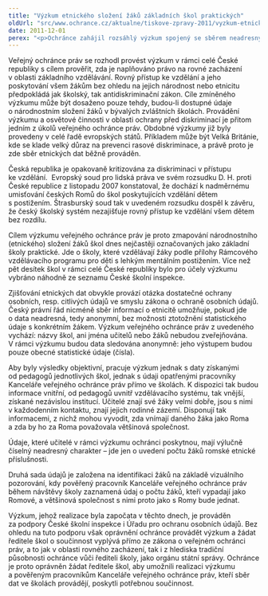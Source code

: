 ```yaml
---
title: "Výzkum etnického složení žáků základních škol praktických"
oldUrl: "src/www.ochrance.cz/aktualne/tiskove-zpravy-2011/vyzkum-etnickeho-slozeni-zaku-zakladnich-skol-praktickych"
date: 2011-12-01
perex: "<p>Ochránce zahájil rozsáhlý výzkum spojený se sběrem neadresných etnických dat v bývalých zvláštních školách. Výsledek výzkumu by měl vyvrátit nebo potvrdit kritiku České republiky za vysoký počet romských žáků ve školách určených ke vzdělávání zdravotně postižených. </p>"
---
```


<!-- imported from the old website -->

<p>Veřejný ochránce práv se rozhodl provést výzkum v rámci celé České republiky s cílem prověřit, zda je naplňováno právo na rovné zacházení v oblasti základního vzdělávání. Rovný přístup ke vzdělání a jeho poskytování všem žákům bez ohledu na jejich národnost nebo etnicitu předpokládá jak školský, tak antidiskriminační zákon. Cíle zmíněného výzkumu může být dosaženo pouze tehdy, budou-li dostupné údaje o národnostním složení žáků v bývalých zvláštních školách. Provádění výzkumu a osvětové činnosti v oblasti ochrany před diskriminací je přitom jedním z úkolů veřejného ochránce práv. Obdobné výzkumy již byly provedeny v celé řadě evropských států. Příkladem může být Velká Británie, kde se klade velký důraz na prevenci rasové diskriminace, a právě proto je zde sběr etnických dat běžně prováděn.</p><p>Česká republika je opakovaně kritizována za diskriminaci v přístupu ke vzdělání.  Evropský soud pro lidská práva ve svém rozsudku D. H. proti České republice z listopadu 2007 konstatoval, že dochází k nadměrnému umisťování českých Romů do škol poskytujících vzdělání dětem s postižením. Štrasburský soud tak v uvedeném rozsudku dospěl k závěru, že český školský systém nezajišťuje rovný přístup ke vzdělání všem dětem bez rozdílu.  </p><p>Cílem výzkumu veřejného ochránce práv je proto zmapování národnostního (etnického) složení žáků škol dnes nejčastěji označovaných jako základní školy praktické. Jde o školy, které vzdělávají žáky podle přílohy Rámcového vzdělávacího programu pro děti s lehkým mentálním postižením. Více než pět desítek škol v rámci celé České republiky bylo pro účely výzkumu vybráno náhodně ze seznamu České školní inspekce.</p><p>Zjišťování etnických dat obvykle provází otázka dostatečné ochrany osobních, resp. citlivých údajů ve smyslu zákona o ochraně osobních údajů. Český právní řád nicméně sběr informací o etnicitě umožňuje, pokud jde o data neadresná, tedy anonymní, bez možnosti ztotožnění statistického údaje s konkrétním žákem. Výzkum veřejného ochránce práv z uvedeného vychází: názvy škol, ani jména učitelů nebo žáků nebudou zveřejňována. V rámci výzkumu budou data sledována anonymně: jeho výstupem budou pouze obecné statistické údaje (čísla). </p><p>Aby byly výsledky objektivní, pracuje výzkum jednak s daty získanými od pedagogů jednotlivých škol, jednak s údaji opatřenými pracovníky Kanceláře veřejného ochránce práv přímo ve školách. K dispozici tak budou informace vnitřní, od pedagogů uvnitř vzdělávacího systému, tak vnější, získané nezávislou institucí. Učitelé znají své žáky velmi dobře, jsou s nimi v každodenním kontaktu, znají jejich rodinné zázemí. Disponují tak informacemi, z nichž mohou vyvodit, zda vnímají daného žáka jako Roma a zda by ho za Roma považovala většinová společnost.</p><p>Údaje, které učitelé v rámci výzkumu ochránci poskytnou, mají výlučně číselný neadresný charakter – jde jen o uvedení počtu žáků romské etnické příslušnosti.</p><p>Druhá sada údajů je založena na identifikaci žáků na základě vizuálního pozorování, kdy pověřený pracovník Kanceláře veřejného ochránce práv během návštěvy školy zaznamená údaj o počtu žáků, kteří vypadají jako Romové, a většinová společnost s nimi proto jako s Romy bude jednat.</p><p>Výzkum, jehož realizace byla započata v těchto dnech, je prováděn za podpory České školní inspekce i Úřadu pro ochranu osobních údajů. Bez ohledu na tuto podporu však oprávnění ochránce provádět výzkum a žádat ředitele škol o součinnost vyplývá přímo ze zákona o veřejném ochránci práv, a to jak v oblasti rovného zacházení, tak i z hlediska tradiční působnosti ochránce vůči řediteli školy, jako orgánu státní správy. Ochránce je proto oprávněn žádat ředitele škol, aby umožnili realizaci výzkumu a pověřeným pracovníkům Kanceláře veřejného ochránce práv, kteří sběr dat ve školách provádějí, poskytli potřebnou součinnost.</p>
